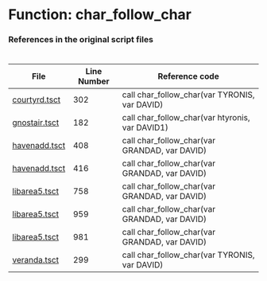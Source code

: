 # Function: char_follow_char
### References in the original script files

#

| File | Line Number | Reference code |
| --- | --- | --- |
| [courtyrd.tsct](../../../out/courtyrd.tsct#L302) | 302 | call char_follow_char(var TYRONIS, var DAVID) |
| [gnostair.tsct](../../../out/gnostair.tsct#L182) | 182 | call char_follow_char(var htyronis, var DAVID1) |
| [havenadd.tsct](../../../out/havenadd.tsct#L408) | 408 | call char_follow_char(var GRANDAD, var DAVID) |
| [havenadd.tsct](../../../out/havenadd.tsct#L416) | 416 | call char_follow_char(var GRANDAD, var DAVID) |
| [libarea5.tsct](../../../out/libarea5.tsct#L758) | 758 | call char_follow_char(var GRANDAD, var DAVID) |
| [libarea5.tsct](../../../out/libarea5.tsct#L959) | 959 | call char_follow_char(var GRANDAD, var DAVID) |
| [libarea5.tsct](../../../out/libarea5.tsct#L981) | 981 | call char_follow_char(var GRANDAD, var DAVID) |
| [veranda.tsct](../../../out/veranda.tsct#L299) | 299 | call char_follow_char(var TYRONIS, var DAVID) |

